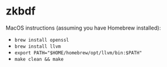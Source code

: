 # zkbdf

MacOS instructions (assuming you have Homebrew installed):

* `brew install openssl`
* `brew install llvm`
* `export PATH="$HOME/homebrew/opt/llvm/bin:$PATH"`
* `make clean && make`

